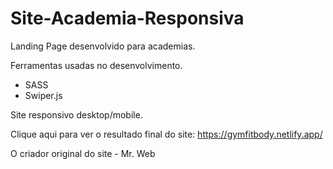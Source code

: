 # Site-Academia-Responsiva

Landing Page desenvolvido para academias.

Ferramentas usadas no desenvolvimento.
* SASS
* Swiper.js

Site responsivo desktop/mobile.

Clique aqui para ver o resultado final do site: https://gymfitbody.netlify.app/

O criador original do site - Mr. Web

